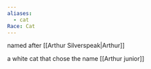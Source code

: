 ```yaml
---
aliases:
  - cat
Race: Cat
---
```



named after [[Arthur Silverspeak|Arthur]]

a white cat that chose the name [[Arthur junior]]